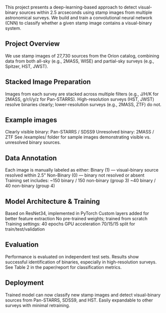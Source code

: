 This project presents a deep-learning-based approach to detect visual-binary sources within 2.5 arcseconds using stamp images from multiple astronomical surveys. We build and train a convolutional neural network (CNN) to classify whether a given stamp image contains a visual-binary system.

## Project Overview

We use stamp images of 27,730 sources from the Orion catalog, combining data from both all-sky (e.g., 2MASS, WISE) and partial-sky surveys (e.g., Spitzer, HST, JWST).

## Stacked Image Preparation

Images from each survey are stacked across multiple filters (e.g., J/H/K for 2MASS, g/r/i/y/z for Pan-STARRS).
High-resolution surveys (HST, JWST) resolve binaries clearly; lower-resolution surveys (e.g., 2MASS, ZTF) do not.
## Example images
Clearly visible binary: Pan-STARRS / SDSS9
Unresolved binary: 2MASS / ZTF
See /examples/ folder for sample images demonstrating visible vs. unresolved binary sources.
## Data Annotation
Each image is manually labeled as either:
Binary (1) — visual-binary source resolved within 2.5"
Non-Binary (0) — binary not resolved or absent
Training set includes:
~150 binary / 150 non-binary (group 3)
~40 binary / 40 non-binary (group 4)
## Model Architecture & Training
Based on ResNet34, implemented in PyTorch
Custom layers added for better feature extraction
No pre-trained weights; trained from scratch
Training settings:
40 epochs
GPU acceleration
70/15/15 split for train/test/validation
## Evaluation
Performance is evaluated on independent test sets.
Results show successful identification of binaries, especially in high-resolution surveys.
See Table 2 in the paper/report for classification metrics.
## Deployment
Trained model can now classify new stamp images and detect visual-binary sources from Pan-STARRS, SDSS9, and HST.
Easily expandable to other surveys with minimal retraining.

